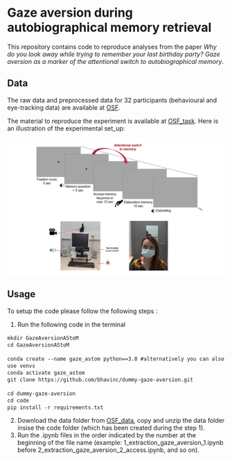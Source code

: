 # Gaze aversion during autobiographical memory retrieval


This repository contains code to reproduce analyses from the paper *Why do you look away while trying to remember your last birthday party? Gaze aversion as a marker of the attentional switch to autobiographical memory*.

## Data
The raw data and preprocessed data for 32 participants (behavioural and eye-tracking data) are available at [OSF](https://osf.io/pbvmq/).

The material to reproduce the experiment is available at [OSF_task](https://osf.io/6w5yq/download).
Here is an illustration of the experimental set_up:
<!-- ![Sample figure](./images/set_up.jpg) -->
<p align='center'><img src="./images/set_up.jpg" width="700"></p>


## Usage
To setup the code please follow the following steps : 
1) Run the following code in the terminal
```
mkdir GazeAversionAStoM 
cd GazeAversionAStoM

conda create --name gaze_astom python==3.8 #alternatively you can also use venvs
conda activate gaze_astom
git clone https://github.com/bhavinc/dummy-gaze-aversion.git

cd dummy-gaze-aversion
cd code
pip install -r requirements.txt 
```
2) Download the data folder from [OSF_data](https://osf.io/9h3xa/download), copy and unzip the data folder insise the code folder (which has been created during the step 1).
3) Run the .ipynb files in the order indicated by the number at the beginning of the file name (example: 1_extraction_gaze_aversion_1.ipynb before 2_extraction_gaze_aversion_2_access.ipynb, and so on).
